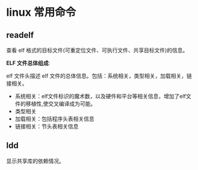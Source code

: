 # linux 常用命令

## readelf

查看 elf 格式的目标文件(可重定位文件、可执行文件、共享目标文件)的信息。

**ELF 文件总体组成**:

elf 文件头描述 elf 文件的总体信息。包括：系统相关，类型相关，加载相关，链接相关。

- 系统相关：elf文件标识的魔术数，以及硬件和平台等相关信息，增加了elf文件的移植性,使交叉编译成为可能。
- 类型相关
- 加载相关：包括程序头表相关信息
- 链接相关：节头表相关信息

## ldd

显示共享库的依赖情况。